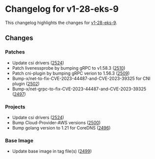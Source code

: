 # Changelog for v1-28-eks-9

This changelog highlights the changes for [v1-28-eks-9](https://github.com/aws/eks-distro/tree/v1-28-eks-9).

## Changes

### Patches
* Update csi drivers ([2524](https://github.com/aws/eks-distro/pull/2524))
* Patch livenessprobe by bumping gRPC to v1.58.3 ([2510](https://github.com/aws/eks-distro/pull/2510))
* Patch cni-plugin by bumping gRPC verion to 1.56.3 ([2509](https://github.com/aws/eks-distro/pull/2509))
* Bump-x/net-to-fix-CVE-2023-44487-and-CVE-2023-39325 for CNI plugin ([2502](https://github.com/aws/eks-distro/pull/2502))
* Bump-x/net-grpc-to-fix-CVE-2023-44487-and-CVE-2023-39325 ([2497](https://github.com/aws/eks-distro/pull/2497))

### Projects
* Update csi drivers ([2524](https://github.com/aws/eks-distro/pull/2524))
* Bump Cloud-Provider-AWS versions ([2500](https://github.com/aws/eks-distro/pull/2500))
* Bump golang version to 1.21  for CoreDNS ([2496](https://github.com/aws/eks-distro/pull/2496))

### Base Image
* Update base image in tag file(s) ([2499](https://github.com/aws/eks-distro/pull/2499))

